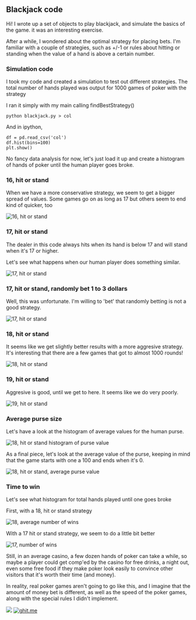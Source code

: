 ## Blackjack code

Hi! I wrote up a set of objects to play blackjack, and simulate
the basics of the game. it was an interesting exercise.

After a while, I wondered about the optimal strategy for placing
bets. I'm familiar with a couple of strategies, such as +/-1 or 
rules about hitting or standing when the value of a hand is 
above a certain number.

### Simulation code

I took my code and created a simulation to test out different
strategies. The total number of hands played was output for
1000 games of poker with the strategy

I ran it simply with my main calling findBestStrategy()

    python blackjack.py > col

And in ipython,

    df = pd.read_csv('col')
    df.hist(bins=100)
    plt.show()

No fancy data analysis for now, let's just load it up and
create a histogram of hands of poker until the human player
goes broke.

### 16, hit or stand

When we have a more conservative strategy, we seem to get
a bigger spread of values. Some games go on as long as 17
but others seem to end kind of quicker, too

![16, hit or stand](img/16hitorstand.png)

### 17, hit or stand

The dealer in this code always hits when its hand is below 17
and will stand when it's 17 or higher. 

Let's see what happens when our human player does something
similar.

![17, hit or stand](img/17hitorstand.png)

### 17, hit or stand, randomly bet 1 to 3 dollars

Well, this was unfortunate. I'm willing to 'bet' that 
randomly betting is not a good strategy.


![17, hit or stand](img/17hitorstandRandomBet.png)

### 18, hit or stand

It seems like we get slightly better results with a more
aggresive strategy. It's interesting that there are a few
games that got to almost 1000 rounds!

![18, hit or stand](img/18hitorstand.png)

### 19, hit or stand

Aggresive is good, until we get to here. It seems like we 
do very poorly.

![19, hit or stand](img/19hitorstand.png)

### Average purse size

Let's have a look at the histogram of average values for the
human purse.

![18, hit or stand histogram of purse value](img/18hitorstandHist.png)

As a final piece, let's look at the average value of the purse, 
keeping in mind that the game starts with one a 100 and ends when
it's 0.

![18, hit or stand, average purse value](img/18hitorstandPrintPurseByAverage.png)


### Time to win

Let's see what histogram for total hands played until one goes broke

First, with a 18, hit or stand strategy

![18, average number of wins](img/18WinLoss.png)


With a 17 hit or stand strategy, we seem to do a little bit better

![17, number of wins](img/17winLos.png)

Still, in an average casino, a few dozen hands of poker can take
a while, so maybe a player could get comp'ed by the casino for free drinks, a 
night out, even some free food if they make poker look easily to convince 
other visitors that it's worth their time (and money).

In reality, real poker games aren't going to go like this, and I imagine
that the amount of money bet is different, as well as the speed of the
poker games, along with the special rules I didn't implement.

![](http://mjk.freeshell.org/blackjack.gif)
[![ghit.me](https://ghit.me/badge.svg?repo=emmjaykay/blackjack)](https://ghit.me/repo/emmjaykay/blackjack)
